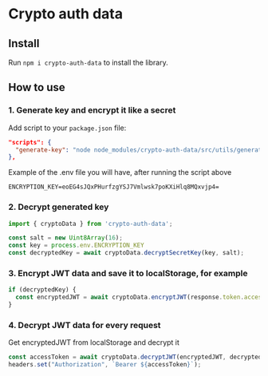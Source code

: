 # Crypto auth data

## Install

Run `npm i crypto-auth-data` to install the library.

## How to use

### 1. Generate key and encrypt it like a secret

Add script to your `package.json` file:
```json
"scripts": {
  "generate-key": "node node_modules/crypto-auth-data/src/utils/generate-key.js -- --secret \"my-secret-phrase\" --output \"path/to/project/.env\""
},
```
Example of the .env file you will have, after running the script above
```env
ENCRYPTION_KEY=eoEG4sJQxPHurfzgYSJ7Vmlwsk7poKXiHlq8MQxvjp4=
```

### 2. Decrypt generated key

```typescript
import { cryptoData } from 'crypto-auth-data';

const salt = new Uint8Array(16);
const key = process.env.ENCRYPTION_KEY
const decryptedKey = await cryptoData.decryptSecretKey(key, salt);

```

### 3. Encrypt JWT data and save it to localStorage, for example

```typescript
if (decryptedKey) {
  const encryptedJWT = await cryptoData.encryptJWT(response.token.accessToken, decryptedKey);
}

```

### 4. Decrypt JWT data for every request

Get encryptedJWT from localStorage and decrypt it

```typescript
const accessToken = await cryptoData.decryptJWT(encryptedJWT, decryptedKey);
headers.set("Authorization", `Bearer ${accessToken}`);

````
